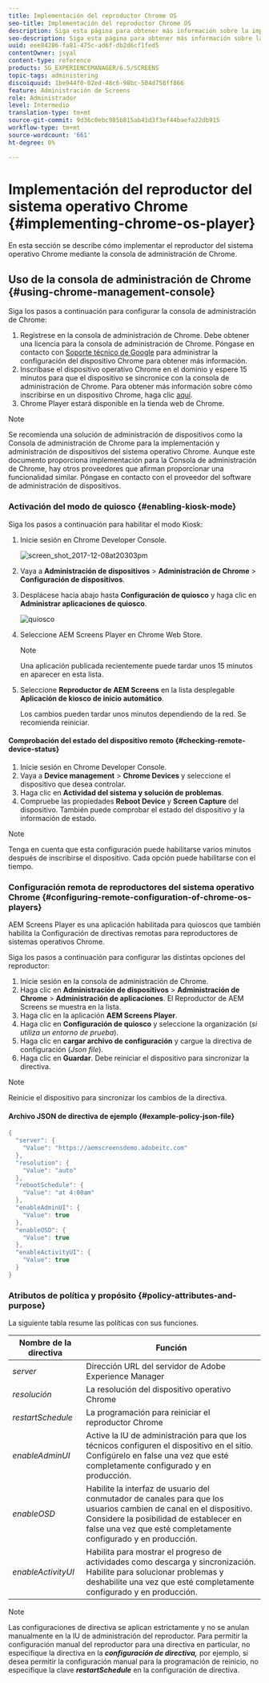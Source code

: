 ```yaml
---
title: Implementación del reproductor Chrome OS
seo-title: Implementación del reproductor Chrome OS
description: Siga esta página para obtener más información sobre la implementación del reproductor del sistema operativo Chrome mediante la consola de administración de Chrome.
seo-description: Siga esta página para obtener más información sobre la implementación del reproductor del sistema operativo Chrome mediante la consola de administración de Chrome.
uuid: eee84286-fa81-475c-ad6f-db2d6cf1fed5
contentOwner: jsyal
content-type: reference
products: SG_EXPERIENCEMANAGER/6.5/SCREENS
topic-tags: administering
discoiquuid: 1be944f0-02ed-48c6-98bc-504d758ff866
feature: Administración de Screens
role: Administrador
level: Intermedio
translation-type: tm+mt
source-git-commit: 9d36c0ebc985b815ab41d3f3ef44baefa22db915
workflow-type: tm+mt
source-wordcount: '661'
ht-degree: 0%

---
```



# Implementación del reproductor del sistema operativo Chrome {#implementing-chrome-os-player}

En esta sección se describe cómo implementar el reproductor del sistema operativo Chrome mediante la consola de administración de Chrome.

## Uso de la consola de administración de Chrome {#using-chrome-management-console}

Siga los pasos a continuación para configurar la consola de administración de Chrome:

1. Regístrese en la consola de administración de Chrome. Debe obtener una licencia para la consola de administración de Chrome. Póngase en contacto con [Soporte técnico de Google](https://support.google.com/chrome/a/answer/1375678?hl=en&amp;ref_topic=2935995) para administrar la configuración del dispositivo Chrome para obtener más información.
1. Inscríbase el dispositivo operativo Chrome en el dominio y espere 15 minutos para que el dispositivo se sincronice con la consola de administración de Chrome. Para obtener más información sobre cómo inscribirse en un dispositivo Chrome, haga clic [aquí](https://support.google.com/chrome/a/answer/1360534?hl=en).
1. Chrome Player estará disponible en la tienda web de Chrome.

>[!NOTE]
>
>Se recomienda una solución de administración de dispositivos como la Consola de administración de Chrome para la implementación y administración de dispositivos del sistema operativo Chrome. Aunque este documento proporciona implementación para la Consola de administración de Chrome, hay otros proveedores que afirman proporcionar una funcionalidad similar. Póngase en contacto con el proveedor del software de administración de dispositivos.

### Activación del modo de quiosco {#enabling-kiosk-mode}

Siga los pasos a continuación para habilitar el modo Kiosk:

1. Inicie sesión en Chrome Developer Console.

   ![screen_shot_2017-12-08at20303pm](assets/screen_shot_2017-12-08at20303pm.png)

1. Vaya a **Administración de dispositivos** > **Administración de Chrome** > **Configuración de dispositivos**.
1. Desplácese hacia abajo hasta **Configuración de quiosco** y haga clic en **Administrar aplicaciones de quiosco**.

   ![quiosco](assets/kiosk.png)

1. Seleccione AEM Screens Player en Chrome Web Store.

   >[!NOTE]
   >
   >Una aplicación publicada recientemente puede tardar unos 15 minutos en aparecer en esta lista.

1. Seleccione **Reproductor de AEM Screens** en la lista desplegable **Aplicación de kiosco de inicio automático**.

   Los cambios pueden tardar unos minutos dependiendo de la red. Se recomienda reiniciar.

#### Comprobación del estado del dispositivo remoto {#checking-remote-device-status}

1. Inicie sesión en Chrome Developer Console.
1. Vaya a **Device management** > **Chrome Devices** y seleccione el dispositivo que desea controlar.
1. Haga clic en **Actividad del sistema y solución de problemas**.
1. Compruebe las propiedades **Reboot Device** y **Screen Capture** del dispositivo. También puede comprobar el estado del dispositivo y la información de estado.

>[!NOTE]
>
>Tenga en cuenta que esta configuración puede habilitarse varios minutos después de inscribirse el dispositivo. Cada opción puede habilitarse con el tiempo.

### Configuración remota de reproductores del sistema operativo Chrome {#configuring-remote-configuration-of-chrome-os-players}

AEM Screens Player es una aplicación habilitada para quioscos que también habilita la Configuración de directivas remotas para reproductores de sistemas operativos Chrome.

Siga los pasos a continuación para configurar las distintas opciones del reproductor:

1. Inicie sesión en la consola de administración de Chrome.
1. Haga clic en **Administración de dispositivos** > **Administración de Chrome** > **Administración de aplicaciones**. El Reproductor de AEM Screens se muestra en la lista.
1. Haga clic en la aplicación **AEM Screens Player**.
1. Haga clic en **Configuración de quiosco** y seleccione la organización (*si utiliza un entorno de prueba*).
1. Haga clic en **cargar archivo de configuración** y cargue la directiva de configuración (*Json file*).
1. Haga clic en **Guardar**. Debe reiniciar el dispositivo para sincronizar la directiva.

>[!NOTE]
>
>Reinicie el dispositivo para sincronizar los cambios de la directiva.

#### Archivo JSON de directiva de ejemplo {#example-policy-json-file}

```java
{
  "server": {
    "Value": "https://aemscreensdemo.adobeitc.com"
  },
  "resolution": {
    "Value": "auto"
  },
  "rebootSchedule": {
    "Value": "at 4:00am"
  },
  "enableAdminUI": {
    "Value": true
  },
  "enableOSD": {
    "Value": true
  },
  "enableActivityUI": {
    "Value": true
  }
}
```

### Atributos de política y propósito {#policy-attributes-and-purpose}

La siguiente tabla resume las políticas con sus funciones.

| **Nombre de la directiva** | **Función** |
|---|---|
| *server* | Dirección URL del servidor de Adobe Experience Manager |
| *resolución* | La resolución del dispositivo operativo Chrome |
| *restartSchedule* | La programación para reiniciar el reproductor Chrome |
| *enableAdminUI* | Active la IU de administración para que los técnicos configuren el dispositivo en el sitio. Configúrelo en false una vez que esté completamente configurado y en producción. |
| *enableOSD* | Habilite la interfaz de usuario del conmutador de canales para que los usuarios cambien de canal en el dispositivo. Considere la posibilidad de establecer en false una vez que esté completamente configurado y en producción. |
| *enableActivityUI* | Habilita para mostrar el progreso de actividades como descarga y sincronización. Habilite para solucionar problemas y deshabilite una vez que esté completamente configurado y en producción. |

>[!NOTE]
>
>Las configuraciones de directiva se aplican estrictamente y no se anulan manualmente en la IU de administración del reproductor. Para permitir la configuración manual del reproductor para una directiva en particular, no especifique la directiva en la ***configuración de directiva,*** por ejemplo, si desea permitir la configuración manual para la programación de reinicio, no especifique la clave ***restartSchedule*** en la configuración de directiva.
